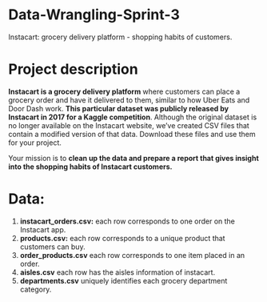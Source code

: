 # Data-Wrangling-Sprint-3
Instacart: grocery delivery platform - shopping habits of customers.

# Project description

**Instacart is a grocery delivery platform** where customers can place a grocery order and have it delivered to them, similar to how Uber Eats and Door Dash work. **This particular dataset was publicly released by Instacart in 2017 for a Kaggle competition**. Although the original dataset is no longer available on the Instacart website, we’ve created CSV files that contain a modified version of that data. Download these files and use them for your project. 

Your mission is to **clean up the data and prepare a report that gives insight into the shopping habits of Instacart customers.**

# Data:
1) **instacart_orders.csv:** each row corresponds to one order on the Instacart app.
2) **products.csv:** each row corresponds to a unique product that customers can buy.
3) **order_products.csv** each row corresponds to one item placed in an order.
4) **aisles.csv** each row has the aisles information of instacart.
5) **departments.csv** uniquely identifies each grocery department category.
